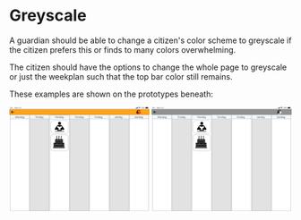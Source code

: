 # Greyscale
A guardian should be able to change a citizen's color scheme to greyscale if the citizen prefers this or finds to many colors overwhelming.

The citizen should have the options to change the whole page to greyscale or just the weekplan such that the top bar color still remains.

These examples are shown on the prototypes beneath:

<img src="./images/GreyscaleOrangeBar.png" alt="orange" width="250">
<img src="./images/GreyscaleGreyBar.png" alt="orange" width="250">
